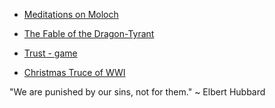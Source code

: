 - [Meditations on Moloch](https://slatestarcodex.com/2014/07/30/meditations-on-moloch/)

- [The Fable of the Dragon-Tyrant](https://www.nickbostrom.com/fable/dragon.html)

- [Trust - game](https://ncase.me/trust/)

- [Christmas Truce of WWI](https://en.wikipedia.org/wiki/Christmas_truce)

"We are punished by our sins, not for them."
~ Elbert Hubbard
